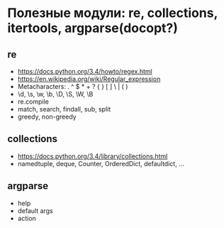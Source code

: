 # Полезные модули: re, collections, itertools, argparse(docopt?)

## re
* https://docs.python.org/3.4/howto/regex.html
* https://en.wikipedia.org/wiki/Regular_expression
* Metacharacters: . ^ $ * + ? { } [ ] \ | ( )
* \d, \s, \w, \b, \D, \S, \W, \B
* re.compile
* match, search, findall, sub, split
* greedy, non-greedy

## collections
* https://docs.python.org/3.4/library/collections.html
* namedtuple, deque, Counter, OrderedDict, defaultdict, ...

## argparse
* help
* default args
* action
